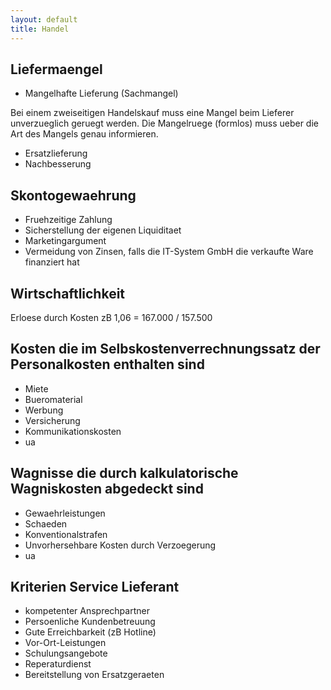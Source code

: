 ```yaml
---
layout: default
title: Handel
---
```

## Liefermaengel
- Mangelhafte Lieferung (Sachmangel)

Bei einem zweiseitigen Handelskauf muss eine Mangel beim Lieferer unverzueglich geruegt werden. Die Mangelruege (formlos) muss
ueber die Art des Mangels genau informieren.

- Ersatzlieferung
- Nachbesserung

## Skontogewaehrung
- Fruehzeitige Zahlung
- Sicherstellung der eigenen Liquiditaet
- Marketingargument
- Vermeidung von Zinsen, falls die IT-System GmbH die verkaufte Ware finanziert hat


## Wirtschaftlichkeit
Erloese durch Kosten zB 
1,06 = 167.000 / 157.500

## Kosten die im Selbskostenverrechnungssatz der Personalkosten enthalten sind
- Miete
- Bueromaterial
- Werbung
- Versicherung
- Kommunikationskosten
- ua

## Wagnisse die durch kalkulatorische Wagniskosten abgedeckt sind
- Gewaehrleistungen
- Schaeden
- Konventionalstrafen
- Unvorhersehbare Kosten durch Verzoegerung
- ua

## Kriterien Service Lieferant
- kompetenter Ansprechpartner
- Persoenliche Kundenbetreuung
- Gute Erreichbarkeit (zB Hotline)
- Vor-Ort-Leistungen
- Schulungsangebote
- Reperaturdienst
- Bereitstellung von Ersatzgeraeten
